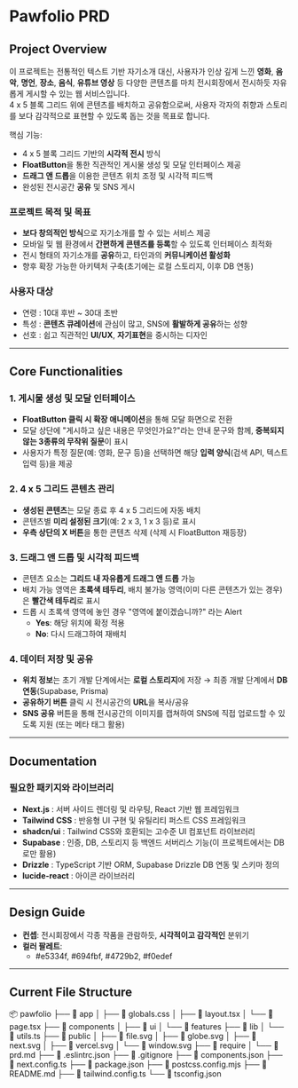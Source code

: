 # Pawfolio PRD
## Project Overview
이 프로젝트는 전통적인 텍스트 기반 자기소개 대신, 사용자가 인상 깊게 느낀 **영화**, **음악**, **명언**, **장소**, **음식**, **유튜브 영상** 등 다양한 콘텐츠를 마치 전시회장에서 전시하듯 자유롭게 게시할 수 있는 웹 서비스입니다.  
4 x 5 블록 그리드 위에 콘텐츠를 배치하고 공유함으로써, 사용자 각자의 취향과 스토리를 보다 감각적으로 표현할 수 있도록 돕는 것을 목표로 합니다.

핵심 기능:
- 4 x 5 블록 그리드 기반의 **시각적 전시** 방식
- **FloatButton**을 통한 직관적인 게시물 생성 및 모달 인터페이스 제공
- **드래그 앤 드롭**을 이용한 콘텐츠 위치 조정 및 시각적 피드백
- 완성된 전시공간 **공유** 및 SNS 게시

### 프로젝트 목적 및 목표
- **보다 창의적인 방식**으로 자기소개를 할 수 있는 서비스 제공
- 모바일 및 웹 환경에서 **간편하게 콘텐츠를 등록**할 수 있도록 인터페이스 최적화
- 전시 형태의 자기소개를 **공유**하고, 타인과의 **커뮤니케이션 활성화**
- 향후 확장 가능한 아키텍처 구축(초기에는 로컬 스토리지, 이후 DB 연동)

### 사용자 대상
- 연령 : 10대 후반 ~ 30대 초반
- 특성 : **콘텐츠 큐레이션**에 관심이 많고, SNS에 **활발하게 공유**하는 성향
- 선호 : 쉽고 직관적인 **UI/UX**, **자기표현**을 중시하는 디자인

---
## Core Functionalities

### 1. 게시물 생성 및 모달 인터페이스
- **FloatButton 클릭 시 확장 애니메이션**을 통해 모달 화면으로 전환
- 모달 상단에 "게시하고 싶은 내용은 무엇인가요?"라는 안내 문구와 함께, **중복되지 않는 3종류의 무작위 질문**이 표시
- 사용자가 특정 질문(예: 영화, 문구 등)을 선택하면 해당 **입력 양식**(검색 API, 텍스트 입력 등)을 제공

### 2. 4 x 5 그리드 콘텐츠 관리
- **생성된 콘텐츠**는 모달 종료 후 4 x 5 그리드에 자동 배치
- 콘텐츠별 **미리 설정된 크기**(예: 2 x 3, 1 x 3 등)로 표시
- **우측 상단의 X 버튼**을 통한 콘텐츠 삭제 (삭제 시 FloatButton 재등장)

### 3. 드래그 앤 드롭 및 시각적 피드백
- 콘텐츠 요소는 **그리드 내 자유롭게 드래그 앤 드롭** 가능
- 배치 가능 영역은 **초록색 테두리**, 배치 불가능 영역(이미 다른 콘텐츠가 있는 경우)은 **빨간색 테두리**로 표시
- 드롭 시 초록색 영역에 놓인 경우 "영역에 붙이겠습니까?" 라는 Alert
    - **Yes**: 해당 위치에 확정 적용
    - **No**: 다시 드래그하여 재배치

### 4. 데이터 저장 및 공유
- **위치 정보**는 초기 개발 단계에서는 **로컬 스토리지**에 저장 → 최종 개발 단계에서 **DB 연동**(Supabase, Prisma)
- **공유하기 버튼** 클릭 시 전시공간의 **URL**을 복사/공유
- **SNS 공유** 버튼을 통해 전시공간의 이미지를 캡쳐하여 SNS에 직접 업로드할 수 있도록 지원 (또는 메타 태그 활용)

---
## Documentation
### 필요한 패키지와 라이브러리
- **Next.js** : 서버 사이드 렌더링 및 라우팅, React 기반 웹 프레임워크
- **Tailwind CSS** : 반응형 UI 구현 및 유틸리티 퍼스트 CSS 프레임워크
- **shadcn/ui** : Tailwind CSS와 호환되는 고수준 UI 컴포넌트 라이브러리
- **Supabase** : 인증, DB, 스토리지 등 백엔드 서버리스 기능(이 프로젝트에서는 DB로만 활용)
- **Drizzle** : TypeScript 기반 ORM, Supabase Drizzle DB 연동 및 스키마 정의
- **lucide-react** : 아이콘 라이브러리

---
## Design Guide
- **컨셉**: 전시회장에서 각종 작품을 관람하듯, **시각적이고 감각적인** 분위기
- **컬러 팔레트**:
    - #e5334f, #694fbf, #4729b2, #f0edef 

---
## Current File Structure
📦 pawfolio
├── 📂 app
│ ├── 📄 globals.css
│ ├── 📄 layout.tsx
│ └── 📄 page.tsx
├── 📂 components
│ ├── 📂 ui
│ └── 📂 features
├── 📂 lib
│ └── 📄 utils.ts
├── 📂 public
│ ├── 📄 file.svg
│ ├── 📄 globe.svg
│ ├── 📄 next.svg
│ ├── 📄 vercel.svg
│ └── 📄 window.svg
├── 📂 require
│ └── 📄 prd.md
├── 📄 .eslintrc.json
├── 📄 .gitignore
├── 📄 components.json
├── 📄 next.config.ts
├── 📄 package.json
├── 📄 postcss.config.mjs
├── 📄 README.md
├── 📄 tailwind.config.ts
└── 📄 tsconfig.json